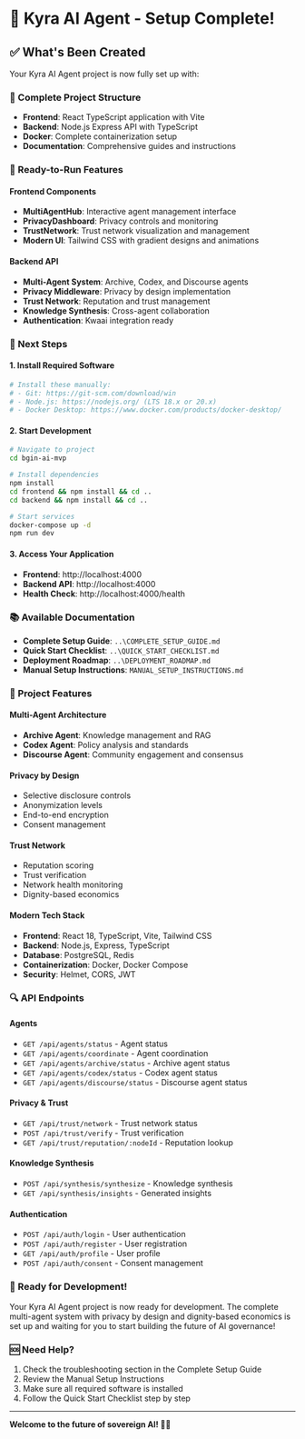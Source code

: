 # 🎉 Kyra AI Agent - Setup Complete!

## ✅ What's Been Created

Your Kyra AI Agent project is now fully set up with:

### 📁 Complete Project Structure
- **Frontend**: React TypeScript application with Vite
- **Backend**: Node.js Express API with TypeScript
- **Docker**: Complete containerization setup
- **Documentation**: Comprehensive guides and instructions

### 🚀 Ready-to-Run Features

#### Frontend Components
- **MultiAgentHub**: Interactive agent management interface
- **PrivacyDashboard**: Privacy controls and monitoring
- **TrustNetwork**: Trust network visualization and management
- **Modern UI**: Tailwind CSS with gradient designs and animations

#### Backend API
- **Multi-Agent System**: Archive, Codex, and Discourse agents
- **Privacy Middleware**: Privacy by design implementation
- **Trust Network**: Reputation and trust management
- **Knowledge Synthesis**: Cross-agent collaboration
- **Authentication**: Kwaai integration ready

### 🔧 Next Steps

#### 1. Install Required Software
```bash
# Install these manually:
# - Git: https://git-scm.com/download/win
# - Node.js: https://nodejs.org/ (LTS 18.x or 20.x)
# - Docker Desktop: https://www.docker.com/products/docker-desktop/
```

#### 2. Start Development
```bash
# Navigate to project
cd bgin-ai-mvp

# Install dependencies
npm install
cd frontend && npm install && cd ..
cd backend && npm install && cd ..

# Start services
docker-compose up -d
npm run dev
```

#### 3. Access Your Application
- **Frontend**: http://localhost:4000
- **Backend API**: http://localhost:4000
- **Health Check**: http://localhost:4000/health

### 📚 Available Documentation

- **Complete Setup Guide**: `..\COMPLETE_SETUP_GUIDE.md`
- **Quick Start Checklist**: `..\QUICK_START_CHECKLIST.md`
- **Deployment Roadmap**: `..\DEPLOYMENT_ROADMAP.md`
- **Manual Setup Instructions**: `MANUAL_SETUP_INSTRUCTIONS.md`

### 🎯 Project Features

#### Multi-Agent Architecture
- **Archive Agent**: Knowledge management and RAG
- **Codex Agent**: Policy analysis and standards
- **Discourse Agent**: Community engagement and consensus

#### Privacy by Design
- Selective disclosure controls
- Anonymization levels
- End-to-end encryption
- Consent management

#### Trust Network
- Reputation scoring
- Trust verification
- Network health monitoring
- Dignity-based economics

#### Modern Tech Stack
- **Frontend**: React 18, TypeScript, Vite, Tailwind CSS
- **Backend**: Node.js, Express, TypeScript
- **Database**: PostgreSQL, Redis
- **Containerization**: Docker, Docker Compose
- **Security**: Helmet, CORS, JWT

### 🔍 API Endpoints

#### Agents
- `GET /api/agents/status` - Agent status
- `GET /api/agents/coordinate` - Agent coordination
- `GET /api/agents/archive/status` - Archive agent status
- `GET /api/agents/codex/status` - Codex agent status
- `GET /api/agents/discourse/status` - Discourse agent status

#### Privacy & Trust
- `GET /api/trust/network` - Trust network status
- `POST /api/trust/verify` - Trust verification
- `GET /api/trust/reputation/:nodeId` - Reputation lookup

#### Knowledge Synthesis
- `POST /api/synthesis/synthesize` - Knowledge synthesis
- `GET /api/synthesis/insights` - Generated insights

#### Authentication
- `POST /api/auth/login` - User authentication
- `POST /api/auth/register` - User registration
- `GET /api/auth/profile` - User profile
- `POST /api/auth/consent` - Consent management

### 🚀 Ready for Development!

Your Kyra AI Agent project is now ready for development. The complete multi-agent system with privacy by design and dignity-based economics is set up and waiting for you to start building the future of AI governance!

### 🆘 Need Help?

1. Check the troubleshooting section in the Complete Setup Guide
2. Review the Manual Setup Instructions
3. Make sure all required software is installed
4. Follow the Quick Start Checklist step by step

---

**Welcome to the future of sovereign AI! 🤖✨**

